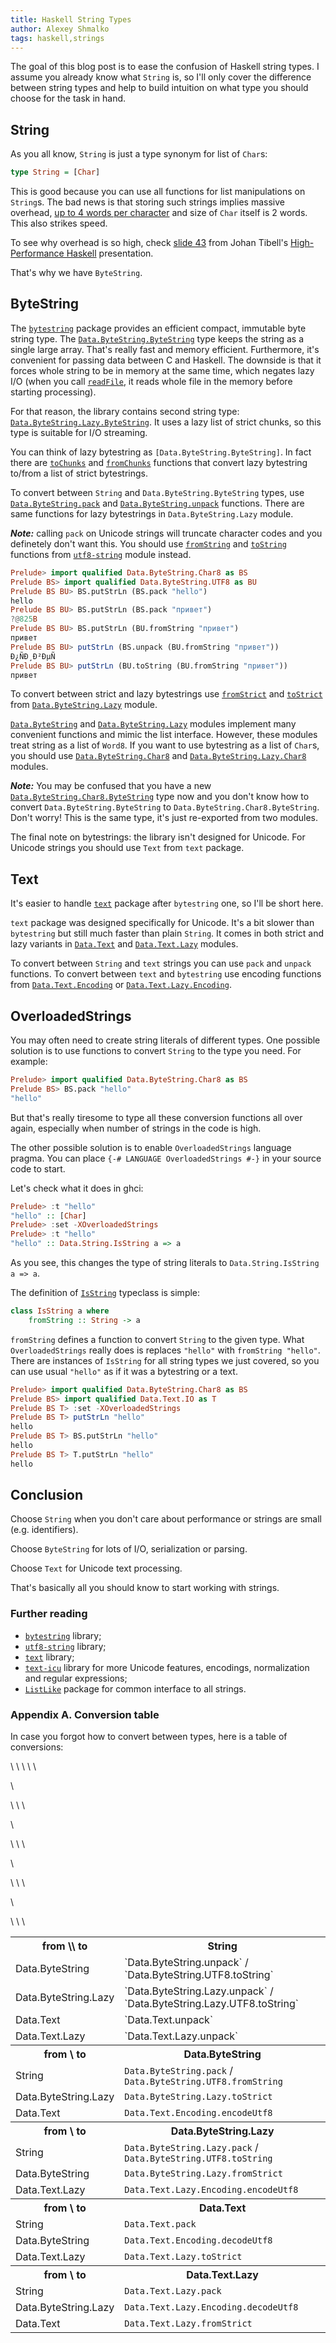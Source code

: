 ```yaml
---
title: Haskell String Types
author: Alexey Shmalko
tags: haskell,strings
---
```


The goal of this blog post is to ease the confusion of Haskell string types. I assume you already know what `String` is, so I'll only cover the difference between string types and help to build intuition on what type you should choose for the task in hand.

<!--more-->

## String

As you all know, `String` is just a type synonym for list of `Char`s:

```haskell
type String = [Char]
```

This is good because you can use all functions for list manipulations on `String`s. The bad news is that storing such strings implies massive overhead, [up to 4 words per character](https://wiki.haskell.org/GHC/Memory_Footprint) and size of `Char` itself is 2 words. This also strikes speed.

To see why overhead is so high, check [slide 43](http://image.slidesharecdn.com/slides-100930074853-phpapp01/95/highperformance-haskell-43-728.jpg) from Johan Tibell's [High-Performance Haskell](http://www.slideshare.net/tibbe/highperformance-haskell) presentation.

That's why we have `ByteString`.

## ByteString

The [`bytestring`](http://hackage.haskell.org/package/bytestring) package provides an efficient compact, immutable byte string type. The [`Data.ByteString.ByteString`](http://hackage.haskell.org/package/bytestring/docs/Data-ByteString.html#t:ByteString) type keeps the string as a single large array. That's really fast and memory efficient. Furthermore, it's convenient for passing data between C and Haskell. The downside is that it forces whole string to be in memory at the same time, which negates lazy I/O (when you call [`readFile`](http://hackage.haskell.org/package/bytestring/docs/Data-ByteString.html#v:readFile), it reads whole file in the memory before starting processing).

For that reason, the library contains second string type: [`Data.ByteString.Lazy.ByteString`](http://hackage.haskell.org/package/bytestring/docs/Data-ByteString-Lazy.html#t:ByteString). It uses a lazy list of strict chunks, so this type is suitable for I/O streaming.

You can think of lazy bytestring as `[Data.ByteString.ByteString]`. In fact there are [`toChunks`](http://hackage.haskell.org/package/bytestring/docs/Data-ByteString-Lazy.html#v:toChunks) and [`fromChunks`](http://hackage.haskell.org/package/bytestring/docs/Data-ByteString-Lazy.html#v:fromChunks) functions that convert lazy bytestring to/from a list of strict bytestrings.

To convert between `String` and `Data.ByteString.ByteString` types, use [`Data.ByteString.pack`](http://hackage.haskell.org/package/bytestring/docs/Data-ByteString.html#v:pack) and [`Data.ByteString.unpack`](http://hackage.haskell.org/package/bytestring/docs/Data-ByteString.html#v:unpack) functions. There are same functions for lazy bytestrings in `Data.ByteString.Lazy` module.

***Note:*** calling `pack` on Unicode strings will truncate character codes and you definetely don't want this. You should use [`fromString`](https://hackage.haskell.org/package/utf8-string/docs/Data-ByteString-UTF8.html#v:fromString) and [`toString`](https://hackage.haskell.org/package/utf8-string/docs/Data-ByteString-UTF8.html#v:toString) functions from [`utf8-string`](https://hackage.haskell.org/package/utf8-string) module instead.

```haskell
Prelude> import qualified Data.ByteString.Char8 as BS
Prelude BS> import qualified Data.ByteString.UTF8 as BU
Prelude BS BU> BS.putStrLn (BS.pack "hello")
hello
Prelude BS BU> BS.putStrLn (BS.pack "привет")
?@825B
Prelude BS BU> BS.putStrLn (BU.fromString "привет")
привет
Prelude BS BU> putStrLn (BS.unpack (BU.fromString "привет"))
Ð¿ÑÐ¸Ð²ÐµÑ
Prelude BS BU> putStrLn (BU.toString (BU.fromString "привет"))
привет
```

To convert between strict and lazy bytestrings use [`fromStrict`](http://hackage.haskell.org/package/bytestring/docs/Data-ByteString-Lazy.html#v:fromStrict) and [`toStrict`](http://hackage.haskell.org/package/bytestring/docs/Data-ByteString-Lazy.html#v:toStrict) from [`Data.ByteString.Lazy`](http://hackage.haskell.org/package/bytestring/docs/Data-ByteString-Lazy.html) module.

[`Data.ByteString`](http://hackage.haskell.org/package/bytestring/docs/Data-ByteString.html) and [`Data.ByteString.Lazy`](http://hackage.haskell.org/package/bytestring/docs/Data-ByteString-Lazy.html) modules implement many convenient functions and mimic the list interface. However, these modules treat string as a list of `Word8`. If you want to use bytestring as a list of `Char`s, you should use [`Data.ByteString.Char8`](http://hackage.haskell.org/package/bytestring/docs/Data-ByteString-Char8.html) and [`Data.ByteString.Lazy.Char8`](http://hackage.haskell.org/package/bytestring/docs/Data-ByteString-Lazy-Char8.html) modules.

***Note:*** You may be confused that you have a new [`Data.ByteString.Char8.ByteString`](http://hackage.haskell.org/package/bytestring/docs/Data-ByteString-Char8.html#t:ByteString) type now and you don't know how to convert `Data.ByteString.ByteString` to `Data.ByteString.Char8.ByteString`. Don't worry! This is the same type, it's just re-exported from two modules.

The final note on bytestrings: the library isn't designed for Unicode. For Unicode strings you should use `Text` from `text` package.

## Text

It's easier to handle [`text`](http://hackage.haskell.org/package/text) package after `bytestring` one, so I'll be short here.

`text` package was designed specifically for Unicode. It's a bit slower than `bytestring` but still much faster than plain `String`. It comes in both strict and lazy variants in [`Data.Text`](http://hackage.haskell.org/package/text/docs/Data-Text.html) and [`Data.Text.Lazy`](http://hackage.haskell.org/package/text/docs/Data-Text-Lazy.html) modules.

To convert between `String` and `text` strings you can use `pack` and `unpack` functions. To convert between `text` and `bytestring` use encoding functions from [`Data.Text.Encoding`](http://hackage.haskell.org/package/text/docs/Data-Text-Encoding.html) or [`Data.Text.Lazy.Encoding`](http://hackage.haskell.org/package/text/docs/Data-Text-Lazy-Encoding.html).

## OverloadedStrings

You may often need to create string literals of different types. One possible solution is to use functions to convert `String` to the type you need. For example:

```haskell
Prelude> import qualified Data.ByteString.Char8 as BS
Prelude BS> BS.pack "hello"
"hello"
```

But that's really tiresome to type all these conversion functions all over again, especially when number of strings in the code is high.

The other possible solution is to enable `OverloadedStrings` language pragma. You can place `{-# LANGUAGE OverloadedStrings #-}` in your source code to start.

Let's check what it does in ghci:

```haskell
Prelude> :t "hello"
"hello" :: [Char]
Prelude> :set -XOverloadedStrings
Prelude> :t "hello"
"hello" :: Data.String.IsString a => a
```

As you see, this changes the type of string literals to `Data.String.IsString a => a`.

The definition of [`IsString`](http://hackage.haskell.org/package/base/docs/Data-String.html#t:IsString) typeclass is simple:

```haskell
class IsString a where
    fromString :: String -> a
```

`fromString` defines a function to convert `String` to the given type. What `OverloadedStrings` really does is replaces `"hello"` with `fromString "hello"`. There are instances of `IsString` for all string types we just covered, so you can use usual `"hello"` as if it was a bytestring or a text.

```haskell
Prelude> import qualified Data.ByteString.Char8 as BS
Prelude BS> import qualified Data.Text.IO as T
Prelude BS T> :set -XOverloadedStrings
Prelude BS T> putStrLn "hello"
hello
Prelude BS T> BS.putStrLn "hello"
hello
Prelude BS T> T.putStrLn "hello"
hello
```

## Conclusion

Choose `String` when you don't care about performance or strings are small (e.g. identifiers).

Choose `ByteString` for lots of I/O, serialization or parsing.

Choose `Text` for Unicode text processing.

That's basically all you should know to start working with strings.


### Further reading

- [`bytestring`](http://hackage.haskell.org/package/bytestring) library;
- [`utf8-string`](https://hackage.haskell.org/package/utf8-string) library;
- [`text`](https://hackage.haskell.org/package/text) library;
- [`text-icu`](http://hackage.haskell.org/package/text-icu) library for more Unicode features, encodings, normalization and regular expressions;
- [`ListLike`](http://hackage.haskell.org/package/ListLike) package for common interface to all strings.

### Appendix A. Conversion table
In case you forgot how to convert between types, here is a table of conversions:
<!--TODO insert links to functions-->
<table>
\   <tr><th>from \\ to</th><th>String</th></tr>
\   <tr><td>Data.ByteString</td><td>`Data.ByteString.unpack` / `Data.ByteString.UTF8.toString`</td></tr>
\   <tr><td>Data.ByteString.Lazy</td><td>`Data.ByteString.Lazy.unpack` / `Data.ByteString.Lazy.UTF8.toString`</td></tr>
\   <tr><td>Data.Text</td><td>`Data.Text.unpack`</td></tr>
\   <tr><td>Data.Text.Lazy</td><td>`Data.Text.Lazy.unpack`</td></tr>


\   <tr><th>from \\ to</th><th>Data.ByteString</th></tr>
\   <tr><td>String</td><td>`Data.ByteString.pack` / `Data.ByteString.UTF8.fromString`</td></tr>
\   <tr><td>Data.ByteString.Lazy</td><td>`Data.ByteString.Lazy.toStrict`</td></tr>
\   <tr><td>Data.Text</td><td>`Data.Text.Encoding.encodeUtf8`</td></tr>


\   <tr><th>from \\ to</th><th>Data.ByteString.Lazy</th></tr>
\   <tr><td>String</td><td>`Data.ByteString.Lazy.pack` / `Data.ByteString.UTF8.toString`</td></tr>
\   <tr><td>Data.ByteString</td><td>`Data.ByteString.Lazy.fromStrict`</td></tr>
\   <tr><td>Data.Text.Lazy</td><td>`Data.Text.Lazy.Encoding.encodeUtf8`</td></tr>


\   <tr><th>from \\ to</th><th>Data.Text</th></tr>
\   <tr><td>String</td><td>`Data.Text.pack`</td></tr>
\   <tr><td>Data.ByteString</td><td>`Data.Text.Encoding.decodeUtf8`</td></tr>
\   <tr><td>Data.Text.Lazy</td><td>`Data.Text.Lazy.toStrict`</td></tr>


\   <tr><th>from \\ to</th><th>Data.Text.Lazy</th></tr>
\   <tr><td>String</td><td>`Data.Text.Lazy.pack`</td></tr>
\   <tr><td>Data.ByteString.Lazy</td><td>`Data.Text.Lazy.Encoding.decodeUtf8`</td></tr>
\   <tr><td>Data.Text</td><td>`Data.Text.Lazy.fromStrict`</td></tr>
</table>
